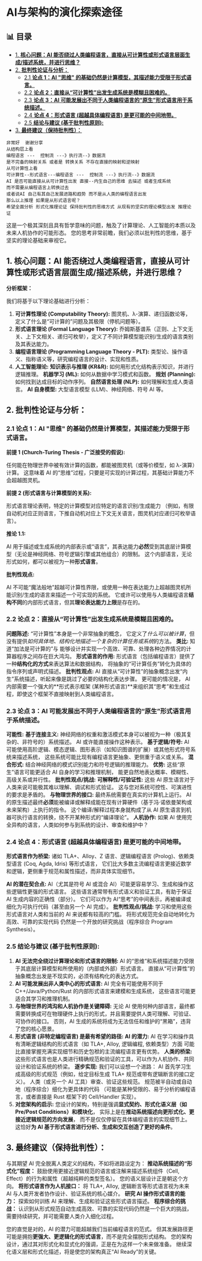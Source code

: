 ﻿# AI与架构的演化探索途径


## 📊 目录

- [1. **核心问题：AI 能否绕过人类编程语言，直接从可计算性或形式语言层面生成/描述系统，并进行思维？**](#1-核心问题ai-能否绕过人类编程语言直接从可计算性或形式语言层面生成描述系统并进行思维)
- [2. **批判性论证与分析：**](#2-批判性论证与分析)
  - [2.1 **论点 1：AI "思维" 的基础仍然是计算模型，其描述能力受限于形式语言。**](#21-论点-1ai-思维-的基础仍然是计算模型其描述能力受限于形式语言)
  - [2.2 **论点 2：直接从“可计算性”出发生成系统是模糊且困难的。**](#22-论点-2直接从可计算性出发生成系统是模糊且困难的)
  - [2.3 **论点 3：AI 可能发展出不同于人类编程语言的“原生”形式语言用于系统描述。**](#23-论点-3ai-可能发展出不同于人类编程语言的原生形式语言用于系统描述)
  - [2.4 **论点 4：形式语言 (超越具体编程语言) 是更可能的中间地带。**](#24-论点-4形式语言-超越具体编程语言-是更可能的中间地带)
  - [2.5 **结论与建议 (基于批判性原则):**](#25-结论与建议-基于批判性原则)
- [3. **最终建议（保持批判性）：**](#3-最终建议保持批判性)


```text
​非常好  谢谢分享
从结构层上看 
编程语言 ---  控制流 ---》执行流--》数据流
是不完备的映射关系 或者是 转换关系 不存在直接的映射和逆映射
从可计算性上看
可计算性--形式语言---编程语言 ---  控制流 ---》执行流--》数据流
AI 是否可能直接从从可计算性出发 直接--内生自己的思维 去描述 或者生成系统
而不需要从编程语言上转换过去 
或者说AI 自己有其自己发展进路和趋势 而不是从人类的编程语言出发
那么以上推理 如果是从形式语言呢？
希望全面分析 形式化推理论证 保持批判性的思维方式 从现有的坚实的理论模型出发 推理论证 

```

这是一个极其深刻且具有哲学意味的问题，触及了计算理论、人工智能的本质以及未来人机协作的可能形态。
您的思考非常前瞻，我们必须以批判性的思维，基于坚实的理论基础来审视它。

## 1. **核心问题：AI 能否绕过人类编程语言，直接从可计算性或形式语言层面生成/描述系统，并进行思维？**

**分析框架：**

我们将基于以下理论基础进行分析：

1. **可计算性理论 (Computability Theory):** 图灵机、λ-演算、递归函数论等，定义了什么是“可计算的”问题及其极限（停机问题等）。
2. **形式语言理论 (Formal Language Theory):** 乔姆斯基谱系（正则、上下文无关、上下文相关、递归可枚举），定义了不同计算模型能识别/生成的语言类别及其表达能力。
3. **编程语言理论 (Programming Language Theory - PLT):** 类型论、操作语义、指称语义等，研究编程语言的设计、实现和性质。
4. **人工智能理论:**
  **知识表示与推理 (KR&R):** 如何用形式化结构表示知识，并进行逻辑推理。
  **机器学习 (ML):** 如何从数据中学习模式和函数。
  **规划 (Planning):** 如何找到达成目标的动作序列。
  **自然语言处理 (NLP):** 如何理解和生成人类语言。
  **AI 自身模型:** 大型语言模型 (LLM)、神经网络、符号 AI 等。

## 2. **批判性论证与分析：**

### 2.1 **论点 1：AI "思维" 的基础仍然是计算模型，其描述能力受限于形式语言。**

**前提 1 (Church-Turing Thesis - 广泛接受的假说):**

任何能在物理世界中被有效计算的函数，都能被图灵机（或等价模型，如 λ-演算）计算。
这意味着 AI 的“思维”过程，只要是可实现的计算过程，其基础计算能力不会超越图灵机。

**前提 2 (形式语言与计算模型的关系):**

形式语言理论表明，特定的计算模型对应特定的语言识别/生成能力
（例如，有限自动机对应正则语言，下推自动机对应上下文无关语言，图灵机对应递归可枚举语言）。

**推论 1.1:**

AI 用于描述或生成系统的内部表示或“语言”，其表达能力**必然**受到其底层计算模型（无论是神经网络、符号逻辑引擎或其他组合）的限制。
这个内部语言，无论形式如何，都可以被视为一种**形式语言**。

**批判性观点:**

AI 不可能“魔法般地”超越可计算性界限，或使用一种在表达能力上超越图灵机所能识别/生成的语言来描述一个可实现的系统。
它或许可以使用与人类编程语言**结构不同**的内部形式语言，但其**理论表达能力上限**是存在的。

### 2.2 **论点 2：直接从“可计算性”出发生成系统是模糊且困难的。**

**问题陈述:**
“可计算性”本身是一个非常抽象的概念，
它定义了*什么可以被计算*，但没有提供*如何具体地、结构化地描述一个复杂的计算任务或系统*的方法。
**类比:**
知道“加法是可计算的”与
能够设计并实现一个高效、可靠、处理各种边界情况的计算器程序之间存在巨大鸿沟。
**形式语言的作用:**
形式语言（包括编程语言）提供了一种**结构化的方式**来表达算法和数据结构，
将抽象的“可计算任务”转化为具体的指令序列或声明式描述。
**批判性观点:**
AI 直接从“可计算性”的抽象概念出发“内生”系统描述，听起来像是跳过了必要的结构化表达步骤。
更可能的情况是，
AI 内部需要一个强大的**形式表示框架 (某种形式语言)**来组织其“思考”和生成过程，即使这个框架不直接映射到人类编程语言。

### 2.3 **论点 3：AI 可能发展出不同于人类编程语言的“原生”形式语言用于系统描述。**

**可能性:**
    **基于连接主义:**
    神经网络的权重和激活模式本身可以被视为一种（极其复杂的、非符号的）系统描述。
    AI 或许能直接操作这种表示。
    **基于逻辑/符号:**
    AI 可能使用高阶逻辑、模态逻辑、图形表示（如知识图谱的扩展）或其他形式符号系统来描述系统，
    这些系统可能比现有编程语言更抽象、更侧重于语义或关系。
    **混合形式:**
    结合神经网络的模式识别能力和符号逻辑的推理能力。
    **优势:**
    这些“原生”语言可能更适合 AI 自身的学习和推理机制，
    能更自然地表达概率、模糊性、高级关系或并行性。
**批判性观点/挑战:**
    **可解释性/可验证性:**
    这些 AI 原生语言对于人类来说可能极其难以理解、调试和形式验证。
    这与您对系统可控性、可演进性的要求是矛盾的。
    **与物理世界的接口:**
    最终系统需要在真实的计算机上运行。
    AI 的原生描述最终**必须**能被编译或解释成能在现有计算硬件（基于冯·诺依曼架构或未来架构）上执行的指令。
    这个编译/解释过程本身就构成了从 AI 原生语言到机器可执行语言的转换，绕不开某种形式的“编译理论”。
    **人机协作:**
    如果 AI 使用完全异构的语言，人类如何参与到系统的设计、审查和维护中？

### 2.4 **论点 4：形式语言 (超越具体编程语言) 是更可能的中间地带。**

**形式语言作为桥梁:**
诸如 TLA+、Alloy、Z 语言、逻辑编程语言 (Prolog)、依赖类型语言 (Coq, Agda, Idris) 等形式语言，
它们比大多数主流编程语言更接近数学和逻辑，更侧重于规范和属性描述，而非具体实现细节。

**AI 的潜在契合点:**
    AI（尤其是符号 AI 或混合 AI）可能更容易学习、生成和操作这些逻辑性更强的形式语言。
    这些语言通常带有形式语义和验证工具，有助于保证 AI 生成内容的正确性（部分）。
    它们可以作为 AI“思考”的中间表示，再被编译或细化为可执行代码（甚至由另一个 AI 完成）。
**批判性观点/挑战:**
    学习和使用这些形式语言对人类和当前的 AI 来说都有较高的门槛。
    将形式规范完全自动地转化为高效、可靠的实现代码
    仍然是一个开放的研究挑战（程序综合 Program Synthesis）。

### 2.5 **结论与建议 (基于批判性原则):**

1. **AI 无法完全绕过计算理论和形式语言的限制:**
    AI 的“思维”和系统描述能力受限于其底层计算模型和所使用的（内部或外部）形式语言。
    直接从“可计算性”的抽象概念出发是不现实的，必须有结构化的表达方式。
2. **AI 可能发展出非人类中心的形式语言:**
    AI 完全有可能使用不同于 C++/Java/Python/Rust 的内部形式语言来建模和生成系统，
    这些语言可能更适合其学习和推理机制。
3. **与物理世界的鸿沟和人机协作是关键障碍:**
    无论 AI 使用何种内部语言，最终都需要转换成可在物理硬件上执行的形式，并且需要提供人类可理解、可验证、可协作的接口。
    否则，AI 生成的系统将成为无法信任和维护的“黑箱”，违背了您的核心愿景。
4. **形式语言 (非特定编程语言) 是最有希望的路径:**
    **AI 的潜力:**
    AI 在学习和操作具有清晰逻辑结构的形式语言（如 TLA+, Alloy, 逻辑编程, 依赖类型）方面
    可能比直接掌握充满实现细节和历史包袱的主流编程语言更有优势。
    **人类的桥梁:**
    这些形式语言也是人类进行精确规范和验证的工具，可以作为人机协作、共同设计和验证系统的桥梁。
    **逐步实现:** 我们可以设想一个进路：
        AI 首先学习生成高级的形式规范（例如，给定目标生成 TLA+ 规范或带有逻辑断言的接口定义）。
        人类（或另一个 AI 工具）审查、验证这些规范。
        规范被半自动或自动地（程序综合）细化为更具体的代码
        （可能是某种受限的、易于分析的编程语言，或者直接是 Rust 框架下的 Cell/Handler 实现）。
5. **对您架构的启示:**
    您设计的架构，特别是强调**显式契约、形式化语义层（如 Pre/Post Conditions）和模块化**，
    实际上是在**推动系统描述向更形式化、更接近逻辑规范的方向发展**，
    而不是仅仅停留在具体编程语言的实现细节上。
    这恰好**为 AI 基于形式语言进行分析、生成和交互创造了更好的条件**。

## 3. **最终建议（保持批判性）：**

与其期望 AI 完全脱离人类定义的结构，不如将进路设定为：
**推动系统描述的“形式化”程度：**
鼓励使用更接近逻辑规范的语言或注解来描述系统组件（Cell, Effect）的行为和属性（超越纯粹的类型签名）。
您的语义层设计正是朝这个方向。
**将形式语言作为人机接口：**
将 TLA+, Alloy, 逻辑断言等形式语言视为未来 AI 与人类开发者协作设计、验证系统的核心媒介。
**研究 AI 操作形式语言的能力：**
探索如何训练 AI 来理解、生成和验证这些形式语言描述。
**程序综合的挑战：**
认识到从形式规范自动生成高效、可靠的实现代码仍然是一个巨大的挑战，需要持续研究，并可能需要人类介入细化过程。

您的直觉是对的，AI 的潜力可能超越我们当前编程语言的范式。
但其发展路径更可能是拥抱**更强大、更逻辑化的形式语言**，而不是完全摆脱形式结构。
您的架构设计，通过其对形式化和显式化的强调，正是在为这样一个未来做准备。
继续深化语义层和形式化描述，将是使您的架构真正“AI Ready”的关键。

